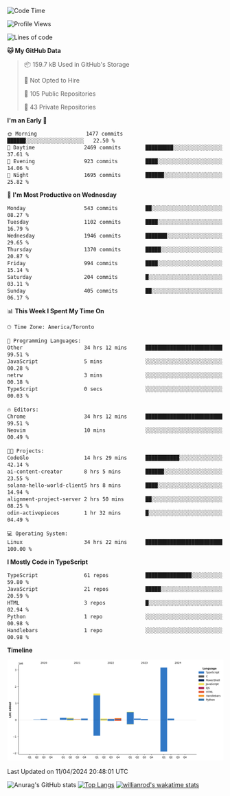 <!--START_SECTION:waka-->
![Code Time](http://img.shields.io/badge/Code%20Time-1%2C417%20hrs%2039%20mins-blue)

![Profile Views](http://img.shields.io/badge/Profile%20Views-0-blue)

![Lines of code](https://img.shields.io/badge/From%20Hello%20World%20I%27ve%20Written-6.0%20million%20lines%20of%20code-blue)

**🐱 My GitHub Data** 

> 📦 159.7 kB Used in GitHub's Storage 
 > 
> 🚫 Not Opted to Hire
 > 
> 📜 105 Public Repositories 
 > 
> 🔑 43 Private Repositories 
 > 
**I'm an Early 🐤** 

```text
🌞 Morning                1477 commits        ██████░░░░░░░░░░░░░░░░░░░   22.50 % 
🌆 Daytime                2469 commits        █████████░░░░░░░░░░░░░░░░   37.61 % 
🌃 Evening                923 commits         ████░░░░░░░░░░░░░░░░░░░░░   14.06 % 
🌙 Night                  1695 commits        ██████░░░░░░░░░░░░░░░░░░░   25.82 % 
```
📅 **I'm Most Productive on Wednesday** 

```text
Monday                   543 commits         ██░░░░░░░░░░░░░░░░░░░░░░░   08.27 % 
Tuesday                  1102 commits        ████░░░░░░░░░░░░░░░░░░░░░   16.79 % 
Wednesday                1946 commits        ███████░░░░░░░░░░░░░░░░░░   29.65 % 
Thursday                 1370 commits        █████░░░░░░░░░░░░░░░░░░░░   20.87 % 
Friday                   994 commits         ████░░░░░░░░░░░░░░░░░░░░░   15.14 % 
Saturday                 204 commits         █░░░░░░░░░░░░░░░░░░░░░░░░   03.11 % 
Sunday                   405 commits         ██░░░░░░░░░░░░░░░░░░░░░░░   06.17 % 
```


📊 **This Week I Spent My Time On** 

```text
🕑︎ Time Zone: America/Toronto

💬 Programming Languages: 
Other                    34 hrs 12 mins      █████████████████████████   99.51 % 
JavaScript               5 mins              ░░░░░░░░░░░░░░░░░░░░░░░░░   00.28 % 
netrw                    3 mins              ░░░░░░░░░░░░░░░░░░░░░░░░░   00.18 % 
TypeScript               0 secs              ░░░░░░░░░░░░░░░░░░░░░░░░░   00.03 % 

🔥 Editors: 
Chrome                   34 hrs 12 mins      █████████████████████████   99.51 % 
Neovim                   10 mins             ░░░░░░░░░░░░░░░░░░░░░░░░░   00.49 % 

🐱‍💻 Projects: 
CodeGlo                  14 hrs 29 mins      ███████████░░░░░░░░░░░░░░   42.14 % 
ai-content-creator       8 hrs 5 mins        ██████░░░░░░░░░░░░░░░░░░░   23.55 % 
solana-hello-world-client5 hrs 8 mins        ████░░░░░░░░░░░░░░░░░░░░░   14.94 % 
alignment-project-server 2 hrs 50 mins       ██░░░░░░░░░░░░░░░░░░░░░░░   08.25 % 
odin-activepieces        1 hr 32 mins        █░░░░░░░░░░░░░░░░░░░░░░░░   04.49 % 

💻 Operating System: 
Linux                    34 hrs 22 mins      █████████████████████████   100.00 % 
```

**I Mostly Code in TypeScript** 

```text
TypeScript               61 repos            ███████████████░░░░░░░░░░   59.80 % 
JavaScript               21 repos            █████░░░░░░░░░░░░░░░░░░░░   20.59 % 
HTML                     3 repos             █░░░░░░░░░░░░░░░░░░░░░░░░   02.94 % 
Python                   1 repo              ░░░░░░░░░░░░░░░░░░░░░░░░░   00.98 % 
Handlebars               1 repo              ░░░░░░░░░░░░░░░░░░░░░░░░░   00.98 % 
```



**Timeline**

![Lines of Code chart](https://raw.githubusercontent.com/wise-introvert/wise-introvert/master/assets/bar_graph.png)


 Last Updated on 11/04/2024 20:48:01 UTC
<!--END_SECTION:waka-->

![Anurag's GitHub stats](https://github-readme-stats.vercel.app/api?username=wise-introvert&count_private=true&show_icons=true)
[![Top Langs](https://github-readme-stats.vercel.app/api/top-langs/?username=wise-introvert&langs_count=10)](https://github.com/anuraghazra/github-readme-stats)
[![willianrod's wakatime stats](https://github-readme-stats.vercel.app/api/wakatime?username=wiseintrovert)](https://github.com/anuraghazra/github-readme-stats)

